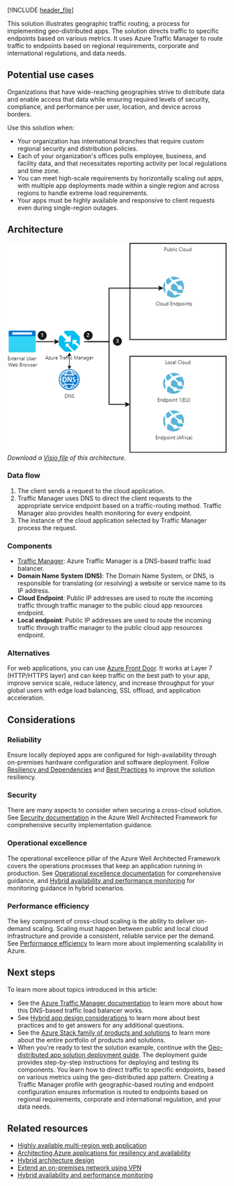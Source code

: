 [!INCLUDE [header_file](../../../includes/sol-idea-header.md)]

This solution illustrates geographic traffic routing, a process for implementing geo-distributed apps. The solution directs traffic to specific endpoints based on various metrics. It uses Azure Traffic Manager to route traffic to endpoints based on regional requirements, corporate and international regulations, and data needs.

## Potential use cases

Organizations that have wide-reaching geographies strive to distribute data and enable access that data while ensuring required levels of security, compliance, and performance per user, location, and device across borders.

Use this solution when: 

* Your organization has international branches that require custom regional security and distribution policies.
* Each of your organization's offices pulls employee, business, and facility data, and that necessitates reporting activity per local regulations and time zone.
* You can meet high-scale requirements by horizontally scaling out apps, with multiple app deployments made within a single region and across regions to handle extreme load requirements.
* Your apps must be highly available and responsive to client requests even during single-region outages.

## Architecture

![Architecture diagram](../media/hybrid-geo-distributed.png)  
_Download a [Visio file](https://arch-center.azureedge.net/hybrid-geo-distributed.vsdx) of this architecture._

### Data flow

1. The client sends a request to the cloud application.
1. Traffic Manager uses DNS to direct the client requests to the appropriate service endpoint based on a traffic-routing method. Traffic Manager also provides health monitoring for every endpoint.
1. The instance of the cloud application selected by Traffic Manager process the request.

### Components

* [Traffic Manager](https://azure.microsoft.com/services/traffic-manager/): Azure Traffic Manager is a DNS-based traffic load balancer.
* **Domain Name System (DNS)**: The Domain Name System, or DNS, is responsible for translating (or resolving) a website or service name to its IP address.
* **Cloud Endpoint**: Public IP addresses are used to route the incoming traffic through traffic manager to the public cloud app resources endpoint.
* **Local endpoint**: Public IP addresses are used to route the incoming traffic through traffic manager to the public cloud app resources endpoint.

### Alternatives

For web applications, you can use [Azure Front Door](https://azure.microsoft.com/services/frontdoor/). It works at Layer 7 (HTTP/HTTPS layer) and can keep traffic on the best path to your app, improve service scale, reduce latency, and increase throughput for your global users with edge load balancing, SSL offload, and application acceleration.

## Considerations

### Reliability

Ensure locally deployed apps are configured for high-availability through on-premises hardware configuration and software deployment. Follow [Resiliency and Dependencies](/azure/architecture/framework/resiliency/design-resiliency) and [Best Practices](https://docs.microsoft.com/azure/architecture/framework/resiliency/design-best-practices) to improve the solution resiliency.

### Security

There are many aspects to consider when securing a cross-cloud solution. See [Security documentation](https://docs.microsoft.com/azure/architecture/framework/security/) in the Azure Well Architected Framework for comprehensive security implementation guidance.

### Operational excellence

The operational excellence pillar of the Azure Well Architected Framework covers the operations processes that keep an application running in production. See [Operational excellence documentation](/azure/architecture/framework/devops) for comprehensive guidance, and [Hybrid availability and performance monitoring](../../hybrid/hybrid-containers.yml) for monitoring guidance in hybrid scenarios.

### Performance efficiency

The key component of cross-cloud scaling is the ability to deliver on-demand scaling. Scaling must happen between public and local cloud infrastructure and provide a consistent, reliable service per the demand. See [Performance efficiency](https://docs.microsoft.com/azure/architecture/framework/scalability/) to learn more about implementing scalability in Azure.

## Next steps

To learn more about topics introduced in this article:

* See the [Azure Traffic Manager documentation](https://docs.microsoft.com/azure/traffic-manager/traffic-manager-overview) to learn more about how this DNS-based traffic load balancer works.
* See [Hybrid app design considerations](https://docs.microsoft.com/hybrid/app-solutions/overview-app-design-considerations) to learn more about best practices and to get answers for any additional questions.
* See the [Azure Stack family of products and solutions](https://docs.microsoft.com/azure-stack) to learn more about the entire portfolio of products and solutions.
* When you're ready to test the solution example, continue with the [Geo-distributed app solution deployment guide](/azure/architecture/hybrid/deployments/solution-deployment-guide-geo-distributed). The deployment guide provides step-by-step instructions for deploying and testing its components. You learn how to direct traffic to specific endpoints, based on various metrics using the geo-distributed app pattern. Creating a Traffic Manager profile with geographic-based routing and endpoint configuration ensures information is routed to endpoints based on regional requirements, corporate and international regulation, and your data needs.

## Related resources

* [Highly available multi-region web application](../../reference-architectures/app-service-web-app/multi-region.yml)
* [Architecting Azure applications for resiliency and availability](/azure/architecture/reliability/architect.md)
* [Hybrid architecture design](../../hybrid/hybrid-start-here.md)
* [Extend an on-premises network using VPN](../../reference-architectures/hybrid-networking/vpn.yml)
* [Hybrid availability and performance monitoring](../../hybrid/hybrid-containers.yml)
